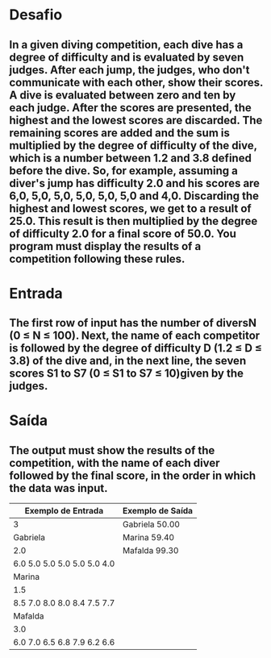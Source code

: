 # Desafio
## In a given diving competition, each dive has a degree of difficulty and is evaluated by seven judges. After each jump, the judges, who don't communicate with each other, show their scores. A dive is evaluated between zero and ten by each judge. After the scores are presented, the highest and the lowest scores are discarded. The remaining scores are added and the sum is multiplied by the degree of difficulty of the dive, which is a number between 1.2 and 3.8 defined before the dive. So, for example, assuming a diver's jump has difficulty 2.0 and his scores are 6,0, 5,0, 5,0, 5,0, 5,0, 5,0 and 4,0. Discarding the highest and lowest scores, we get to a result of 25.0. This result is then multiplied by the degree of difficulty 2.0 for a final score of 50.0. You program must display the results of a competition following these rules.

# Entrada
## The first row of input has the number of diversN (0 ≤ N ≤ 100). Next, the name of each competitor is followed by the degree of difficulty D (1.2 ≤ D ≤ 3.8) of the dive and, in the next line, the seven scores S1 to S7 (0 ≤ S1 to S7 ≤ 10)given by the judges.

# Saída
## The output must show the results of the competition, with the name of each diver followed by the final score, in the order in which the data was input.

|       Exemplo de Entrada	    | Exemplo de Saída |
|-------------------------------|------------------|
| 3                             |	Gabriela 50.00   |
| Gabriela                      | Marina 59.40     |
| 2.0                           | Mafalda 99.30    |
| 6.0 5.0 5.0 5.0 5.0 5.0 4.0   |                  |
| Marina                        |                  |
| 1.5                           |                  |
| 8.5 7.0 8.0 8.0 8.4 7.5 7.7   |                  |
| Mafalda                       |                  |
| 3.0                           |                  |
| 6.0 7.0 6.5 6.8 7.9 6.2 6.6   |                  |




